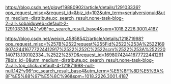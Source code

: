 https://blog.csdn.net/plqwf19880902/article/details/129103336?ops_request_misc=&request_id=&biz_id=102&utm_term=serialversionuid&utm_medium=distribute.pc_search_result.none-task-blog-2~all~sobaiduweb~default-2-129103336.142^v96^pc_search_result_base4&spm=1018.2226.3001.4187

https://blog.csdn.net/weixin_45858542/article/details/121871998?ops_request_misc=%257B%2522request%255Fid%2522%253A%2522169807424416777224412917%2522%252C%2522scm%2522%253A%252220140713.130102334..%2522%257D&request_id=169807424416777224412917&biz_id=0&utm_medium=distribute.pc_search_result.none-task-blog-2~all~top_click~default-4-121871998-null-null.142^v96^pc_search_result_base4&utm_term=%E5%8F%8D%E5%BA%8F%E5%88%97%E5%8C%96&spm=1018.2226.3001.4187